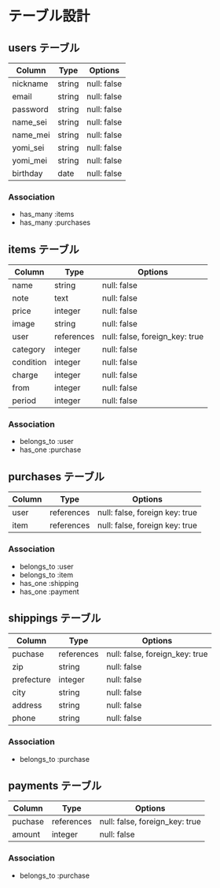 # テーブル設計

## users テーブル

| Column   | Type   | Options     |
| -------- | ------ | ----------- |
| nickname | string | null: false |
| email    | string | null: false |
| password | string | null: false |
| name_sei | string | null: false |
| name_mei | string | null: false |
| yomi_sei | string | null: false |
| yomi_mei | string | null: false |
| birthday | date   | null: false |

### Association

- has_many :items
- has_many :purchases

## items テーブル

| Column    | Type       | Options                        |
| --------- | ---------- | ------------------------------ |
| name      | string     | null: false                    |
| note      | text       | null: false                    |
| price     | integer    | null: false                    |
| image     | string     | null: false                    |
| user      | references | null: false, foreign_key: true |
| category  | integer    | null: false                    |
| condition | integer    | null: false                    |
| charge    | integer    | null: false                    |
| from      | integer    | null: false                    |
| period    | integer    | null: false                    |


### Association

- belongs_to :user
- has_one :purchase


## purchases テーブル

| Column    | Type       | Options                        |
| --------- | ---------- | ------------------------------ |
| user      | references | null: false, foreign key: true |
| item      | references | null: false, foreign key: true |


### Association

- belongs_to :user
- belongs_to :item
- has_one :shipping
- has_one :payment


## shippings テーブル

| Column     | Type       | Options                        |
| ---------- | ---------- | ------------------------------ |
| puchase    | references | null: false, foreign_key: true |
| zip        | string     | null: false                    |
| prefecture | integer    | null: false                    |
| city       | string     | null: false                    |
| address    | string     | null: false                    |
| phone      | string     | null: false                    |


### Association

- belongs_to :purchase


## payments テーブル

| Column  | Type       | Options                        |
| ------- | ---------- | ------------------------------ |
| puchase | references | null: false, foreign_key: true |
| amount  | integer    | null: false                    |


### Association

- belongs_to :purchase



